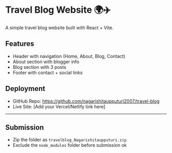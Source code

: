 # Travel Blog Website 🌍✈️

A simple travel blog website built with React + Vite.

## Features
- Header with navigation (Home, About, Blog, Contact)
- About section with blogger info
- Blog section with 3 posts
- Footer with contact + social links

## Deployment
- GitHub Repo: https://github.com/nagarishitaupputuri2007/travel-blog
- Live Site: [Add your Vercel/Netlify link here]

---

## Submission
- Zip the folder as `travelblog_Nagarishitaupputuri.zip`
- Exclude the `node_modules` folder before submission
ok